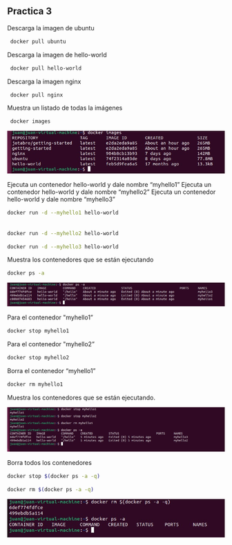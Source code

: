 ## Practica 3 

Descarga la imagen de ubuntu

```bash
 docker pull ubuntu
```


Descarga la imagen de hello-world

```bash
 docker pull hello-world
```

Descarga la imagen nginx

```bash
 docker pull nginx
```

Muestra un listado de todas la imágenes

```bash
 docker images
```

![imagenes](practica3imagenes.jpg)


Ejecuta un contenedor hello-world y dale nombre “myhello1”
Ejecuta un contenedor hello-world y dale nombre “myhello2”
Ejecuta un contenedor hello-world y dale nombre “myhello3”

```bash
docker run -d --myhello1 hello-world
```
```bash

docker run -d --myhello2 hello-world
```
```bash
docker run -d --myhello3 hello-world
```


Muestra los contenedores que se están ejecutando

```bash
docker ps -a
```

![imagenes](practica3renombrados.jpg)


Para el contenedor "myhello1”

```bash
docker stop myhello1
```

Para el contenedor "myhello2”

```bash
docker stop myhello2
```

Borra el contenedor “myhello1”

```bash
docker rm myhello1
```


Muestra los contenedores que se están ejecutando.

![imagenes](practica3detenidos.jpg)


Borra todos los contenedores

```bash
docker stop $(docker ps -a -q)
```

```bash
docker rm $(docker ps -a -q)
```
![imagenes](practica3borrados.jpg)

